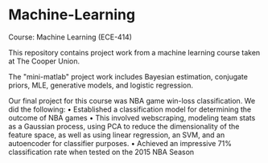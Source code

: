 # Machine-Learning
Course: Machine Learning (ECE-414)

This repository contains project work from a machine learning course taken at The Cooper Union. 

The "mini-matlab" project work includes Bayesian estimation, conjugate priors, MLE, generative models, and logistic regression.

Our final project for this course was NBA game win-loss classification. We did the following:
• Established a classification model for determining the outcome of NBA games
• This involved webscraping, modeling team stats as a Gaussian process, using PCA to reduce the dimensionality of the feature space, as well as using linear regression, an SVM, and an autoencoder for classifier purposes.
• Achieved an impressive 71% classification rate when tested on the 2015 NBA Season
